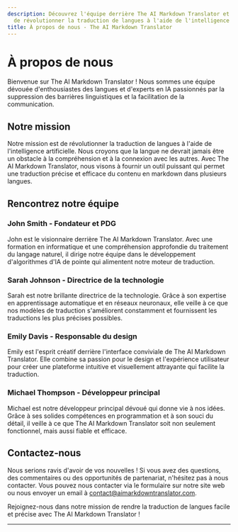 ```yaml
---
description: Découvrez l'équipe derrière The AI Markdown Translator et notre mission
  de révolutionner la traduction de langues à l'aide de l'intelligence artificielle.
title: À propos de nous - The AI Markdown Translator
---
```


# À propos de nous

Bienvenue sur The AI Markdown Translator ! Nous sommes une équipe dévouée d'enthousiastes des langues et d'experts en IA passionnés par la suppression des barrières linguistiques et la facilitation de la communication.

## Notre mission

Notre mission est de révolutionner la traduction de langues à l'aide de l'intelligence artificielle. Nous croyons que la langue ne devrait jamais être un obstacle à la compréhension et à la connexion avec les autres. Avec The AI Markdown Translator, nous visons à fournir un outil puissant qui permet une traduction précise et efficace du contenu en markdown dans plusieurs langues.

## Rencontrez notre équipe

### John Smith - Fondateur et PDG

John est le visionnaire derrière The AI Markdown Translator. Avec une formation en informatique et une compréhension approfondie du traitement du langage naturel, il dirige notre équipe dans le développement d'algorithmes d'IA de pointe qui alimentent notre moteur de traduction.

### Sarah Johnson - Directrice de la technologie

Sarah est notre brillante directrice de la technologie. Grâce à son expertise en apprentissage automatique et en réseaux neuronaux, elle veille à ce que nos modèles de traduction s'améliorent constamment et fournissent les traductions les plus précises possibles.

### Emily Davis - Responsable du design

Emily est l'esprit créatif derrière l'interface conviviale de The AI Markdown Translator. Elle combine sa passion pour le design et l'expérience utilisateur pour créer une plateforme intuitive et visuellement attrayante qui facilite la traduction.

### Michael Thompson - Développeur principal

Michael est notre développeur principal dévoué qui donne vie à nos idées. Grâce à ses solides compétences en programmation et à son souci du détail, il veille à ce que The AI Markdown Translator soit non seulement fonctionnel, mais aussi fiable et efficace.

## Contactez-nous

Nous serions ravis d'avoir de vos nouvelles ! Si vous avez des questions, des commentaires ou des opportunités de partenariat, n'hésitez pas à nous contacter. Vous pouvez nous contacter via le formulaire sur notre site web ou nous envoyer un email à contact@aimarkdowntranslator.com.

Rejoignez-nous dans notre mission de rendre la traduction de langues facile et précise avec The AI Markdown Translator !

---